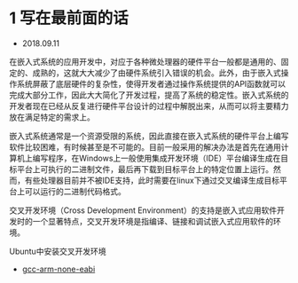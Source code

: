 # 1 写在最前面的话

- 2018.09.11

在嵌入式系统的应用开发中，对应于各种微处理器的硬件平台一般都是通用的、固定的、成熟的，这就大大减少了由硬件系统引入错误的机会。此外，由于嵌入式操作系统屏蔽了底层硬件的复杂性，使得开发者通过操作系统提供的API函数就可以完成大部分工作，因此大大简化了开发过程，提高了系统的稳定性。嵌入式系统的开发者现在已经从反复进行硬件平台设计的过程中解脱出来，从而可以将主要精力放在满足特定的需求上。

嵌入式系统通常是一个资源受限的系统，因此直接在嵌入式系统的硬件平台上编写软件比较困难，有时候甚至是不可能的。目前一般采用的解决办法是首先在通用计算机上编写程序，在Windows上一般使用集成开发环境（IDE）平台编译生成在目标平台上可执行的二进制文件，最后再下载到目标平台上的特定位置上运行。然而，有些处理器目前并不被IDE支持，此时需要在linux下通过交叉编译生成目标平台上可以运行的二进制代码格式。

交叉开发环境（Cross Development Environment）的支持是嵌入式应用软件开发时的一个显著特点，交叉开发环境是指编译、链接和调试嵌入式应用软件的环境。

Ubuntu中安装交叉开发环境

* [gcc-arm-none-eabi](Linux/gcc-arm-none-eabi.md)

